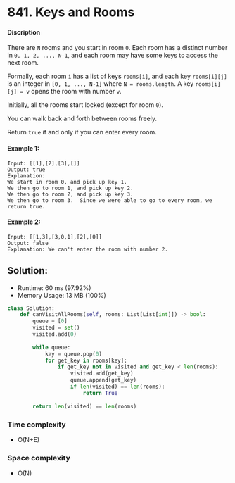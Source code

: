 # 841. Keys and Rooms

#### Discription

There are `N` rooms and you start in room `0`.  Each room has a distinct number in `0, 1, 2, ..., N-1`, and each room may have some keys to access the next room. 

Formally, each room `i` has a list of keys `rooms[i]`, and each key `rooms[i][j]` is an integer in `[0, 1, ..., N-1]` where `N = rooms.length`.  A key `rooms[i][j] = v` opens the room with number `v`.

Initially, all the rooms start locked (except for room `0`). 

You can walk back and forth between rooms freely.

Return `true` if and only if you can enter every room.

#### Example 1:

```
Input: [[1],[2],[3],[]]
Output: true
Explanation:  
We start in room 0, and pick up key 1.
We then go to room 1, and pick up key 2.
We then go to room 2, and pick up key 3.
We then go to room 3.  Since we were able to go to every room, we return true.
```

#### Example 2:

```
Input: [[1,3],[3,0,1],[2],[0]]
Output: false
Explanation: We can't enter the room with number 2.
```

## Solution:

- Runtime: 60 ms (97.92%)
- Memory Usage: 13 MB (100%)

```python
class Solution:
    def canVisitAllRooms(self, rooms: List[List[int]]) -> bool:
        queue = [0]
        visited = set()
        visited.add(0)
        
        while queue:
            key = queue.pop(0)
            for get_key in rooms[key]:
                if get_key not in visited and get_key < len(rooms):
                    visited.add(get_key)
                    queue.append(get_key)
                    if len(visited) == len(rooms):
                        return True
                    
        return len(visited) == len(rooms)
```

### Time complexity

- O(N+E)

### Space complexity

- O(N)
